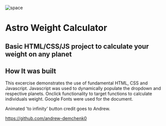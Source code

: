 ![space](./imgs/img.png)
# Astro Weight Calculator 

## Basic HTML/CSS/JS project to calculate your weight on any planet ##

## How It was built

This excercise demonstrates the use of fundamental HTML, CSS and Javascript. Javascript
was used to dynamically populate the dropdown and respective planets. Onclick functionality to target functions to calculate individuals weight. Google Fonts were used for the document. 

Animated 'to infinity' button credit goes to Andrew.

https://github.com/andrew-demchenk0